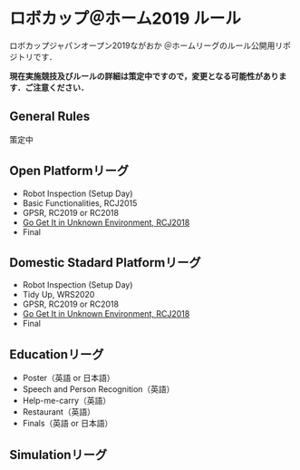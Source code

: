 # ロボカップ＠ホーム2019 ルール
ロボカップジャパンオープン2019ながおか ＠ホームリーグのルール公開用リポジトリです．

**現在実施競技及びルールの詳細は策定中ですので，変更となる可能性があります．ご注意ください．**

## General Rules
策定中

## Open Platformリーグ
- Robot Inspection (Setup Day)
- Basic Functionalities, RCJ2015
- GPSR, RC2019 or RC2018
- [Go Get It in Unknown Environment, RCJ2018](gogetit.md)
- Final

## Domestic Stadard Platformリーグ
- Robot Inspection (Setup Day)
- Tidy Up, WRS2020
- GPSR, RC2019 or RC2018
- [Go Get It in Unknown Environment, RCJ2018](gogetit_en.md)
- Final

## Educationリーグ
- Poster（英語 or 日本語）
- Speech and Person Recognition（英語）
- Help-me-carry（英語）
- Restaurant（英語）
- Finals（英語 or 日本語）

## Simulationリーグ